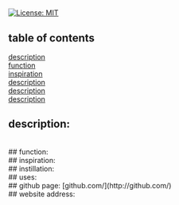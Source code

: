 # 
  [![License: MIT](https://img.shields.io/badge/License-MIT-yellow.svg)](https://opensource.org/licenses/MIT)
  ## table of contents 
  [description](#description)<br/>
  [function](#function)<br/>
  [inspiration](#inspiration)<br/>
  [description](#description)<br/>
  [description](#description)<br/>
  [description](#description)<br/>


  ## description: 
  <br/>
  ## function:
  <br/>
  ## inspiration: 
  <br/>
  ## instillation: 
  <br/>
  ## uses: 
  <br/>
  ## github page: 
  [github.com/](http://github.com/)<br/>
  ## website address: 
  
  
